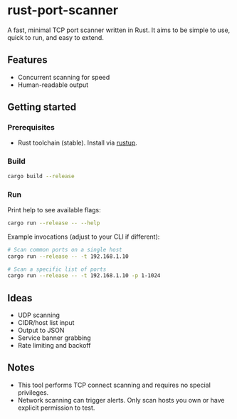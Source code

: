 # rust-port-scanner

A fast, minimal TCP port scanner written in Rust. It aims to be simple to use, quick to run, and easy to extend.

## Features

- Concurrent scanning for speed
- Human-readable output

## Getting started

### Prerequisites
- Rust toolchain (stable). Install via [rustup](https://rustup.rs/).

### Build
```bash
cargo build --release
```

### Run
Print help to see available flags:
```bash
cargo run --release -- --help
```

Example invocations (adjust to your CLI if different):
```bash
# Scan common ports on a single host
cargo run --release -- -t 192.168.1.10

# Scan a specific list of ports
cargo run --release -- -t 192.168.1.10 -p 1-1024
```

## Ideas

- UDP scanning
- CIDR/host list input
- Output to JSON
- Service banner grabbing
- Rate limiting and backoff

## Notes

- This tool performs TCP connect scanning and requires no special privileges.
- Network scanning can trigger alerts. Only scan hosts you own or have explicit permission to test.
